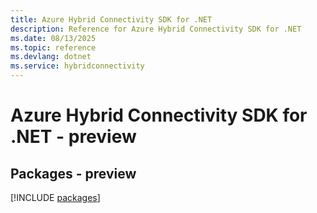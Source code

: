 ```yaml
---
title: Azure Hybrid Connectivity SDK for .NET
description: Reference for Azure Hybrid Connectivity SDK for .NET
ms.date: 08/13/2025
ms.topic: reference
ms.devlang: dotnet
ms.service: hybridconnectivity
---
```

# Azure Hybrid Connectivity SDK for .NET - preview
## Packages - preview
[!INCLUDE [packages](hybrid-connectivity-index.md)]